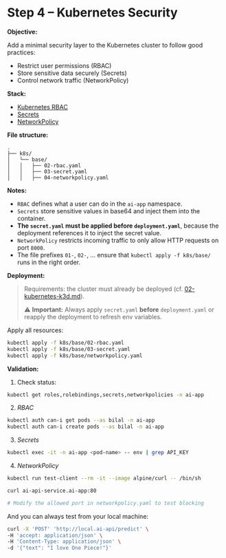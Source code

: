 # Step 4 – Kubernetes Security

**Objective:**

Add a minimal security layer to the Kubernetes cluster to follow good practices:
- Restrict user permissions (RBAC)
- Store sensitive data securely (Secrets)
- Control network traffic (NetworkPolicy)

**Stack:**

- [Kubernetes RBAC](https://kubernetes.io/docs/reference/access-authn-authz/rbac/)
- [Secrets](https://kubernetes.io/docs/concepts/configuration/secret/)
- [NetworkPolicy](https://kubernetes.io/docs/concepts/services-networking/network-policies/)

**File structure:**

```
.  
├── k8s/
│   └── base/
│   │   ├── 02-rbac.yaml
│   │   ├── 03-secret.yaml
│   │   ├── 04-networkpolicy.yaml
```

**Notes:**

- `RBAC` defines what a user can do in the `ai-app` namespace.
- `Secrets` store sensitive values in base64 and inject them into the container.
- **The `secret.yaml` must be applied before `deployment.yaml`**, because the deployment references it to inject the secret value.
- `NetworkPolicy` restricts incoming traffic to only allow HTTP requests on port `8000`.
- The file prefixes `01-`, `02-`, … ensure that `kubectl apply -f k8s/base/` runs in the right order.

**Deployment:**

> Requirements: the cluster must already be deployed (cf. [02-kubernetes-k3d.md](02-kubernetes-k3d.md)).  
> 
> ⚠️ **Important:** Always apply `secret.yaml` **before** `deployment.yaml` or reapply the deployment to refresh env variables.

Apply all resources:

```bash
kubectl apply -f k8s/base/02-rbac.yaml
kubectl apply -f k8s/base/03-secret.yaml
kubectl apply -f k8s/base/networkpolicy.yaml
````

**Validation:**

1. Check status:

```bash
kubectl get roles,rolebindings,secrets,networkpolicies -n ai-app
```

2. *RBAC*

```bash
kubectl auth can-i get pods --as bilal -n ai-app
kubectl auth can-i create pods --as bilal -n ai-app
```

3. *Secrets*

```bash
kubectl exec -it -n ai-app <pod-name> -- env | grep API_KEY
```

4. *NetworkPolicy*

```bash
kubectl run test-client --rm -it --image alpine/curl -- /bin/sh
```

```bash
curl ai-api-service.ai-app:80

# Modify the allowed port in networkpolicy.yaml to test blocking
```

And you can always test from your local machine:

```bash
curl -X 'POST' 'http://local.ai-api/predict' \
-H 'accept: application/json' \
-H 'Content-Type: application/json' \
-d '{"text": "I love One Piece!"}'
```